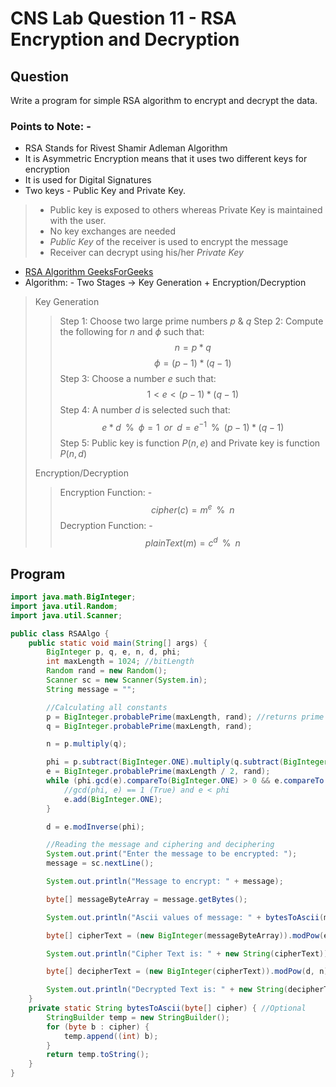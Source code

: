 # CNS Lab Question 11 - RSA Encryption and Decryption

## Question

Write a program for simple RSA algorithm to encrypt and decrypt the data.

### Points to Note: -

* RSA Stands for Rivest Shamir Adleman Algorithm
* It is Asymmetric Encryption means that it uses two different keys for encryption
* It is used for Digital Signatures
* Two keys - Public Key and Private Key.

> * Public key is exposed to others whereas Private Key is maintained with the user.
> * No key exchanges are needed
> * _Public Key_ of the receiver is used to encrypt the message
> * Receiver can decrypt using his/her _Private Key_

* [RSA Algorithm GeeksForGeeks](https://www.geeksforgeeks.org/rsa-algorithm-cryptography/)
* Algorithm: - Two Stages -> Key Generation + Encryption/Decryption

> Key Generation
>> Step 1: Choose two large prime numbers $p$ & $q$
>> Step 2: Compute the following for $n$ and $\phi$ such that: $$ n = p*q $$ $$ \phi = (p-1)*(q-1) $$
>> Step 3: Choose a number $e$ such that: $$ 1<e<(p-1)*(q-1) $$
>> Step 4: A number $d$ is selected such that: $$ e*d \;\; \% \;\; \phi = 1 \;\; or \;\; d = e^{-1} \;\; \% \;\; (p-1) * (q-1) $$
>> Step 5: Public key is function $P(n,e)$ and Private key is function $P(n,d)$
>>
> Encryption/Decryption
>> Encryption Function: - $$ cipher(c)=m^e \;\; \% \;\; n $$
>> Decryption Function: - $$ plainText(m)=c^d \;\; \% \;\; n$$

## Program

```java
import java.math.BigInteger;
import java.util.Random;
import java.util.Scanner;

public class RSAAlgo {
    public static void main(String[] args) {
        BigInteger p, q, e, n, d, phi;
        int maxLength = 1024; //bitLength
        Random rand = new Random();
        Scanner sc = new Scanner(System.in);
        String message = "";

        //Calculating all constants
        p = BigInteger.probablePrime(maxLength, rand); //returns prime number
        q = BigInteger.probablePrime(maxLength, rand);

        n = p.multiply(q);

        phi = p.subtract(BigInteger.ONE).multiply(q.subtract(BigInteger.ONE));
        e = BigInteger.probablePrime(maxLength / 2, rand);
        while (phi.gcd(e).compareTo(BigInteger.ONE) > 0 && e.compareTo(phi) < 0) {
            //gcd(phi, e) == 1 (True) and e < phi
            e.add(BigInteger.ONE);
        }

        d = e.modInverse(phi);

        //Reading the message and ciphering and deciphering
        System.out.print("Enter the message to be encrypted: ");
        message = sc.nextLine();

        System.out.println("Message to encrypt: " + message);

        byte[] messageByteArray = message.getBytes();

        System.out.println("Ascii values of message: " + bytesToAscii(messageByteArray));

        byte[] cipherText = (new BigInteger(messageByteArray)).modPow(e, n).toByteArray();

        System.out.println("Cipher Text is: " + new String(cipherText));

        byte[] decipherText = (new BigInteger(cipherText)).modPow(d, n).toByteArray();

        System.out.println("Decrypted Text is: " + new String(decipherText));
    }
    private static String bytesToAscii(byte[] cipher) { //Optional
        StringBuilder temp = new StringBuilder();
        for (byte b : cipher) {
            temp.append((int) b);
        }
        return temp.toString();
    }
}
```
